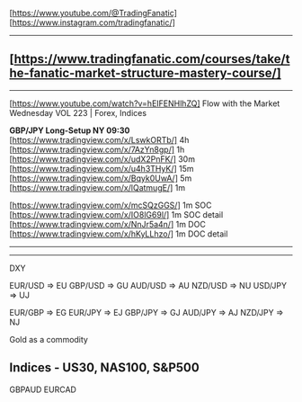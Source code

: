 [https://www.youtube.com/@TradingFanatic]
[https://www.instagram.com/tradingfanatic/]

--------------------------------------------------------------------
[https://www.tradingfanatic.com/courses/take/the-fanatic-market-structure-mastery-course/]
--------------------------------------------------------------------

--------------------------------------------------------------------
[https://www.youtube.com/watch?v=hEIFENHlhZQ] Flow with the Market Wednesday VOL 223 | Forex, Indices

**GBP/JPY Long-Setup NY 09:30**
[https://www.tradingview.com/x/LswkORTb/] 4h
[https://www.tradingview.com/x/7AzYn8gp/] 1h
[https://www.tradingview.com/x/udX2PnFK/] 30m
[https://www.tradingview.com/x/u4h3THyK/] 15m
[https://www.tradingview.com/x/Bqyk0UwA/] 5m
[https://www.tradingview.com/x/lQatmugE/] 1m

[https://www.tradingview.com/x/mcSQzGGS/] 1m SOC 
[https://www.tradingview.com/x/IO8lG69l/] 1m SOC detail
[https://www.tradingview.com/x/NnJr5a4n/] 1m DOC
[https://www.tradingview.com/x/hKyLLhzo/] 1m DOC detail

--------------------------------------------------------------------


--------------------------------------------------------------------
 DXY 

 EUR/USD => EU
 GBP/USD => GU
 AUD/USD => AU
 NZD/USD => NU
 USD/JPY => UJ

 EUR/GBP => EG
 EUR/JPY => EJ
 GBP/JPY => GJ
 AUD/JPY => AJ
 NZD/JPY => NJ
 
 Gold as a commodity
 
 Indices - US30, NAS100, S&P500
 --------------------------------------------------------------------


GBPAUD
EURCAD